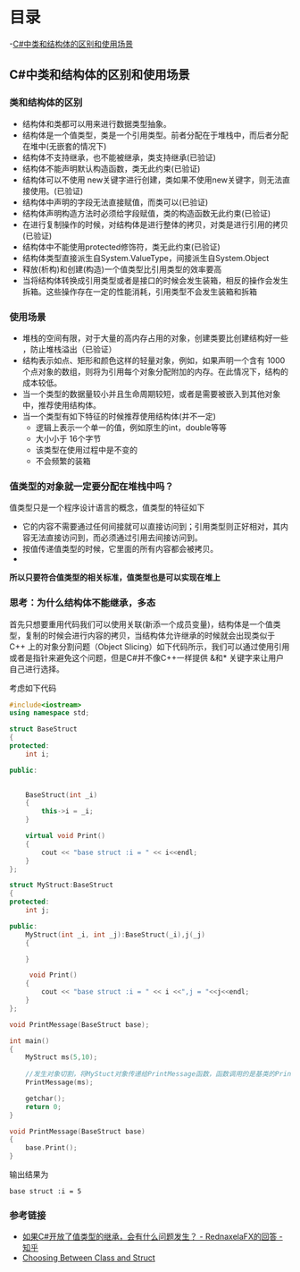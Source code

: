 # 目录
-[C#中类和结构体的区别和使用场景](#C#中类和结构体的区别和使用场景)



## C#中类和结构体的区别和使用场景

### 类和结构体的区别
- 结构体和类都可以用来进行数据类型抽象。
- 结构体是一个值类型，类是一个引用类型。前者分配在于堆栈中，而后者分配在堆中(无嵌套的情况下)
- 结构体不支持继承，也不能被继承，类支持继承(已验证)
- 结构体不能声明默认构造函数，类无此约束(已验证)
- 结构体可以不使用 new关键字进行创建，类如果不使用new关键字，则无法直接使用。(已验证)
- 结构体中声明的字段无法直接赋值，而类可以(已验证)
- 结构体声明构造方法时必须给字段赋值，类的构造函数无此约束(已验证)
- 在进行复制操作的时候，对结构体是进行整体的拷贝，对类是进行引用的拷贝(已验证)
- 结构体中不能使用protected修饰符，类无此约束(已验证)
- 结构体类型直接派生自System.ValueType，间接派生自System.Object
- 释放(析构)和创建(构造)一个值类型比引用类型的效率要高
- 当将结构体转换成引用类型或者是接口的时候会发生装箱，相反的操作会发生拆箱。这些操作存在一定的性能消耗，引用类型不会发生装箱和拆箱

### 使用场景
- 堆栈的空间有限，对于大量的高内存占用的对象，创建类要比创建结构好一些 ，防止堆栈溢出（已验证）
- 结构表示如点、矩形和颜色这样的轻量对象，例如，如果声明一个含有 1000 个点对象的数组，则将为引用每个对象分配附加的内存。在此情况下，结构的成本较低。 
- 当一个类型的数据量较小并且生命周期较短，或者是需要被嵌入到其他对象中，推荐使用结构体。
- 当一个类型有如下特征的时候推荐使用结构体(并不一定)
	- 逻辑上表示一个单一的值，例如原生的int，double等等
	- 大小小于 16个字节
	- 该类型在使用过程中是不变的
	- 不会频繁的装箱

### 值类型的对象就一定要分配在堆栈中吗？
值类型只是一个程序设计语言的概念，值类型的特征如下
- 它的内容不需要通过任何间接就可以直接访问到；引用类型则正好相对，其内容无法直接访问到，而必须通过引用去间接访问到。
- 按值传递值类型的时候，它里面的所有内容都会被拷贝。
- 
**所以只要符合值类型的相关标准，值类型也是可以实现在堆上**


### 思考：为什么结构体不能继承，多态
首先只想要重用代码我们可以使用关联(新添一个成员变量)，结构体是一个值类型，复制的时候会进行内容的拷贝，当结构体允许继承的时候就会出现类似于 C++ 上的对象分割问题（Object Slicing）如下代码所示，我们可以通过使用引用或者是指针来避免这个问题，但是C#并不像C++一样提供 &和* 关键字来让用户自己进行选择。

考虑如下代码
```C++
#include<iostream>
using namespace std;

struct BaseStruct
{
protected:
	int i;

public:
	

	BaseStruct(int _i)
	{
		this->i = _i;
	}

	virtual void Print()
	{
		cout << "base struct :i = " << i<<endl;
	}
};

struct MyStruct:BaseStruct
{
protected:
	int j;

public:
	MyStruct(int _i, int _j):BaseStruct(_i),j(_j)
	{

	}

	 void Print()
	{
		cout << "base struct :i = " << i <<",j = "<<j<<endl;
	}
}; 

void PrintMessage(BaseStruct base);

int main()
{
	MyStruct ms(5,10);
	
	//发生对象切割，将MyStuct对象传递给PrintMessage函数，函数调用的是基类的Print方法。
	PrintMessage(ms);

	getchar();
	return 0;
}

void PrintMessage(BaseStruct base)
{
	base.Print();
}
```
输出结果为
```
base struct :i = 5
```

### 参考链接
- [如果C#开放了值类型的继承，会有什么问题发生？ - RednaxelaFX的回答 - 知乎](https://www.zhihu.com/question/38149436/answer/85871770)
- [Choosing Between Class and Struct](https://docs.microsoft.com/en-us/dotnet/standard/design-guidelines/choosing-between-class-and-struct?redirectedfrom=MSDN)



